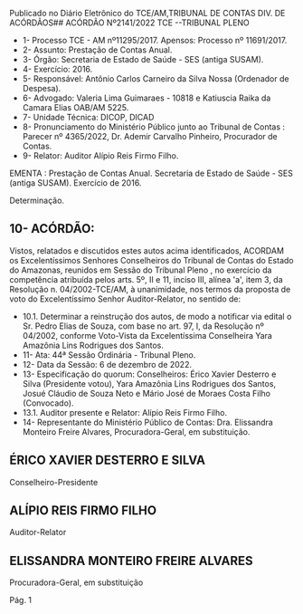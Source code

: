 Publicado  no  Diário  Eletrônico do TCE/AM,TRIBUNAL DE CONTAS DIV. DE ACÓRDÃOS## ACÓRDÃO Nº2141/2022  TCE --TRIBUNAL PLENO

- 1- Processo TCE - AM nº11295/2017. Apensos: Processo nº  11691/2017.
- 2- Assunto: Prestação de Contas Anual.
- 3- Órgão: Secretaria de Estado de Saúde - SES (antiga SUSAM).
- 4- Exercício: 2016.
- 5- Responsável: Antônio Carlos Carneiro da Silva Nossa (Ordenador de Despesa).
- 6- Advogado: Valeria  Lima  Guimaraes  -  10818  e  Katiuscia  Raika  da  Camara  Elias  OAB/AM 5225.
- 7- Unidade Técnica: DICOP, DICAD
- 8- Pronunciamento  do  Ministério  Público  junto  ao  Tribunal  de  Contas :  Parecer  nº 4365/2022, Dr. Ademir Carvalho Pinheiro, Procurador de Contas.
- 9- Relator: Auditor Alípio Reis Firmo Filho.

EMENTA : Prestação  de  Contas  Anual.  Secretaria de Estado de Saúde  -  SES  (antiga SUSAM). Exercício de 2016.

Determinação.

## 10-  ACÓRDÃO:

Vistos, relatados e discutidos estes autos acima identificados, ACORDAM os Excelentíssimos Senhores Conselheiros do Tribunal de Contas do Estado do Amazonas, reunidos em Sessão do Tribunal Pleno , no exercício da competência atribuída pelos arts. 5º, II e 11, inciso III, alínea 'a', item 3, da Resolução n. 04/2002-TCE/AM, à unanimidade, nos termos da proposta de voto do Excelentíssimo Senhor Auditor-Relator, no sentido de:

- 10.1. Determinar a reinstrução dos autos, de modo a notificar via edital o Sr. Pedro Elias de Souza, com base no art. 97, I, da Resolução nº 04/2002, conforme Voto-Vista da Excelentíssima Conselheira Yara Amazônia Lins Rodrigues dos Santos.
- 11-  Ata: 44ª Sessão Ordinária - Tribunal Pleno.
- 12-  Data da Sessão: 6 de dezembro de 2022.
- 13-  Especificação do quorum: Conselheiros: Érico Xavier Desterro e Silva (Presidente votou),  Yara  Amazônia Lins  Rodrigues  dos  Santos,  Josué  Cláudio  de  Souza  Neto  e Mário José de Moraes Costa Filho (Convocado).
- 13.1. Auditor presente e Relator: Alípio Reis Firmo Filho.
- 14-  Representante do Ministério Público de Contas: Dra. Elissandra Monteiro Freire Alvares, Procuradora-Geral, em substituição.

## ÉRICO XAVIER DESTERRO E SILVA

Conselheiro-Presidente

## ALÍPIO REIS FIRMO FILHO

Auditor-Relator

## ELISSANDRA MONTEIRO FREIRE ALVARES

Procuradora-Geral, em substituição

Pág. 1